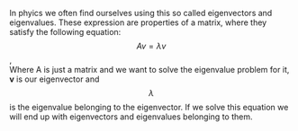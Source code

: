 In phyics we often find ourselves using this so called eigenvectors and eigenvalues. These expression are properties of a matrix, where they satisfy the following equation:  
$$A v = \lambda v$$,  
Where A is just a matrix and we want to solve the eigenvalue problem for it, **v** is our eigenvector and $$\lambda$$ is the eigenvalue belonging to the eigenvector. If we solve this equation we will end up with eigenvectors and eigenvalues belonging to them.